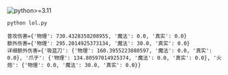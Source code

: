 
![python>=3.11](https://img.shields.io/badge/python->=3.11-informational.svg)

`python lol.py`

```
普攻伤害={'物理': 730.4328358208955, '魔法': 0.0, '真实': 0.0}
额外伤害={'物理': 295.2014925373134, '魔法': 30.0, '真实': 0.0}
详细额外伤害={'吸蓝刀': {'物理': 160.3955223880597, '魔法': 0.0, '真实': 0.0}, '爪子': {'物理': 134.80597014925374, '魔法': 0.0, '真实': 0.0}, '火炮': {'物理': 0.0, '魔法': 30.0, '真实': 0.0}}
```
